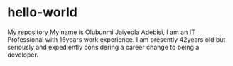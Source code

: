 # hello-world
My repository
My name is Olubunmi Jaiyeola Adebisi, I am an IT Professional with 16years work experience. I am presently 42years old but seriously and expediently considering a career change to being a developer. 
